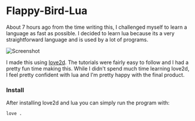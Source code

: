 # Flappy-Bird-Lua
About 7 hours ago from the time writing this, I challenged myself to learn a language as fast as possible. I decided to learn lua because its a very straightforward language and is used by a lot of programs.

![Screenshot](https://i.imgur.com/MuwbsXx.png)

I made this using [love2d](https://love2d.org/). The tutorials were fairly easy to follow and I had a pretty fun time making this. While I didn't spend much time learning love2d, I feel pretty confident with lua and I'm pretty happy with the final product.

### Install
After installing love2d and lua you can simply run the program with:
```sh
love .
```